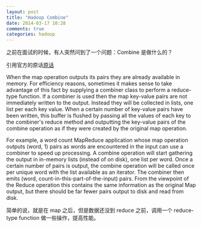 ```yaml
---
layout: post
title: "Hadoop Combine"
date: 2014-03-17 10:28
comments: true
categories: hadoop
---
```

之前在面试的时候，有人突然问到了一个问题：Combine 是做什么的？

引用官方的原话[原话](http://wiki.apache.org/hadoop/HadoopMapReduce "Title")

When the map operation outputs its pairs they are already available in memory. For efficiency reasons, sometimes it makes sense to take advantage of this fact by supplying a combiner class to perform a reduce-type function. If a combiner is used then the map key-value pairs are not immediately written to the output. Instead they will be collected in lists, one list per each key value. When a certain number of key-value pairs have been written, this buffer is flushed by passing all the values of each key to the combiner's reduce method and outputting the key-value pairs of the combine operation as if they were created by the original map operation.

For example, a word count MapReduce application whose map operation outputs (word, 1) pairs as words are encountered in the input can use a combiner to speed up processing. A combine operation will start gathering the output in in-memory lists (instead of on disk), one list per word. Once a certain number of pairs is output, the combine operation will be called once per unique word with the list available as an iterator. The combiner then emits (word, count-in-this-part-of-the-input) pairs. From the viewpoint of the Reduce operation this contains the same information as the original Map output, but there should be far fewer pairs output to disk and read from disk.

简单的说，就是在 map 之后，但是数据还没到 reduce 之前，调用一个 reduce-type function 做一些操作，提高性能。